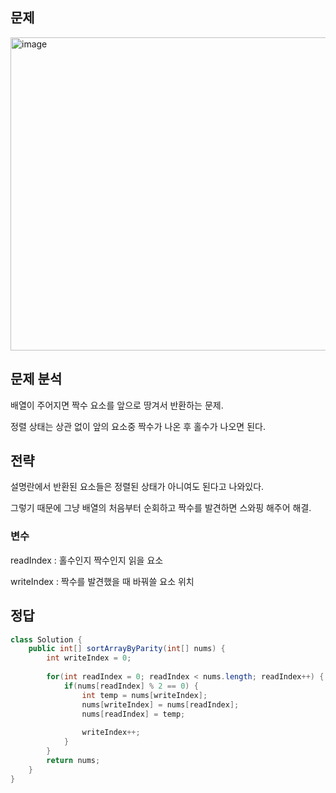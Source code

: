 ## 문제
<img width="776" height="501" alt="image" src="https://github.com/user-attachments/assets/f53c7c19-3eb5-4e34-a3b1-66a1367a8a9a" />

## 문제 분석
<p>배열이 주어지면 짝수 요소를 앞으로 땅겨서 반환하는 문제.</p>
<p>정렬 상태는 상관 없이 앞의 요소중 짝수가 나온 후 홀수가 나오면 된다.</p>

## 전략
<p>설명란에서 반환된 요소들은 정렬된 상태가 아니여도 된다고 나와있다.</p>
<p>그렇기 때문에 그냥 배열의 처음부터 순회하고 짝수를 발견하면 스와핑 해주어 해결.</p>

### 변수
<p>readIndex : 홀수인지 짝수인지 읽을 요소</p>
<p>writeIndex : 짝수를 발견했을 때 바꿔쓸 요소 위치</p>

## 정답
```java
class Solution {
    public int[] sortArrayByParity(int[] nums) {
        int writeIndex = 0;
        
        for(int readIndex = 0; readIndex < nums.length; readIndex++) {
            if(nums[readIndex] % 2 == 0) {
                int temp = nums[writeIndex];
                nums[writeIndex] = nums[readIndex];
                nums[readIndex] = temp;
                
                writeIndex++;
            }
        }
        return nums;
    }
}
```
